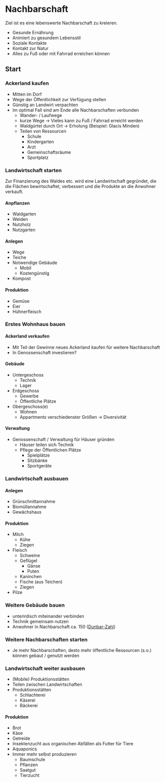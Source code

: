 # Nachbarschaft

Ziel ist es eine lebenswerte Nachbarschaft zu kreieren.
- Gesunde Ernährung
- Animiert zu gesundem Lebensstil
- Soziale Kontakte
- Kontakt zur Natur
- Alles zu Fuß oder mit Fahrrad erreichen können

## Start

### Ackerland kaufen

- Mitten im Dorf
- Wege der Öffentlichkeit zur Verfügung stellen
- Günstig an Landwirt verpachten
- Im optimal Fall sind am Ende alle Nachbarschaften verbunden
    + Wander- / Laufwege
    + kurze Wege -> Vieles kann zu Fuß / Fahrrad erreicht werden
    + Waldgürtel durch Ort -> Erholung (Beispiel: Glacis Minden)
    + Teilen von Ressourcen
        * Schule
        * Kindergarten
        * Arzt
        * Gemeinschaftsräume
        * Sportplatz

### Landwirtschaft starten

Zur Finanzierung des Waldes etc. wird eine Landwirtschaft gegründet, die die Flächen bewirtschaftet, verbessert und die Produkte an die Anwohner verkauft.

#### Anpflanzen

- Waldgarten
- Weiden
- Nutzholz
- Nutzgarten

#### Anlegen

- Wege
- Teiche
- Notwendige Gebäude
    + Mobil 
    + Kostengünstig
- Kompost

#### Produktion

- Gemüse
- Eier
- Hühnerfleisch

### Erstes Wohnhaus bauen

#### Ackerland verkaufen

- Mit Teil der Gewinne neues Ackerland kaufen für weitere Nachbarschaft
- In Genossenschaft investieren?

#### Gebäude

- Untergeschoss
    + Technik
    + Lager
- Erdgeschoss
    + Gewerbe
    + Öffentliche Plätze
- Obergeschoss(e)
    + Wohnen
    + Appartments verschiedenster Größen -> Diversivität


#### Verwaltung

- Genossenschaft / Verwaltung für Häuser gründen    
    + Häuser teilen sich Technik
    + Pflege der Öffentlichen Plätze
        * Spielplätze
        * Sitzbänke
        * Sportgeräte
    
### Landwirtschaft ausbauen

#### Anlegen

- Grünschnittannahme
- Biomüllannahme
- Gewächshaus

#### Produktion

- Milch
    + Kühe
    + Ziegen
- Fleisch
    + Schweine
    + Geflügel
        * Gänse
        * Puten
    + Kaninchen
    + Fische (aus Teichen)
    + Ziegen
- Pilze

### Weitere Gebäude bauen

- unterirdisch miteinander verbinden
- Technik gemeinsam nutzen
- Anwohner in Nachbarschaft ca. 150 ([Dunbar-Zahl](https://de.wikipedia.org/wiki/Dunbar-Zahl))

### Weitere Nachbarschaften starten

- Je mehr Nachbarschaften, desto mehr öffentliche Ressourcen (s.o.) können gebaut / genutzt werden

### Landwirtschaft weiter ausbauen

- (Mobile) Produktionsstätten
- Teilen zwischen Landwirtschaften
- Produktionsstätten
    + Schlachterei
    + Käserei
    + Bäckerei

#### Produktion

- Brot
- Käse
- Getreide
- Insektenzucht aus organischen Abfällen als Futter für Tiere
- Aquaponics
- Immer mehr selbst produzieren
    + Baumschule
    + Pflanzen
    + Saatgut
    + Tierzucht

